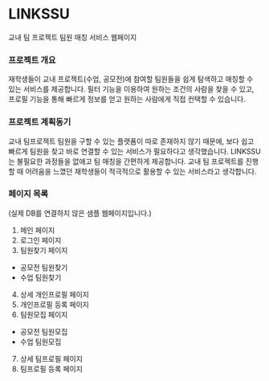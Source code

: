 # LINKSSU
교내 팀 프로젝트 팀원 매칭 서비스 웹페이지

### 프로젝트 개요
재학생들이 교내 프로젝트(수업, 공모전)에 참여할 팀원들을 쉽게 탐색하고 매칭할 수 있는 서비스를 제공합니다. 필터 기능을 이용하여 원하는 조건의 사람을 찾을 수 있고, 프로필 기능을 통해 빠르게 정보를 얻고 원하는 사람에게 직접 컨택할 수 있습니다.

### 프로젝트 계획동기
교내 팀프로젝트 팀원을 구할 수 있는 플랫폼이 따로 존재하지 않기 때문에, 보다 쉽고 빠르게 팀원을 찾고 바로 연결할 수 있는 서비스가 필요하다고 생각했습니다. LINKSSU는 불필요한 과정들을 없애고 팀 매칭을 간편하게 제공합니다. 교내 팀 프로젝트를 진행할 때 어려움을 느꼈던 재학생들이 적극적으로 활용할 수 있는 서비스라고 생각합니다.

### 페이지 목록
(실제 DB를 연결하지 않은 샘플 웹페이지입니다.)
1. 메인 페이지
2. 로그인 페이지
3. 팀원찾기 페이지
- 공모전 팀원찾기
- 수업 팀원찾기
4. 상세 개인프로필 페이지
5. 개인프로필 등록 페이지
6. 팀원모집 페이지
- 공모전 팀원모집
- 수업 팀원모집
7. 상세 팀프로필 페이지
8. 팀프로필 등록 페이지
